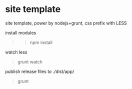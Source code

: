 # site template
site template, power by nodejs+grunt, css prefix with LESS

install modules
>> npm install

watch less
> grunt watch

publish release files to ./dist/app/
> grunt
